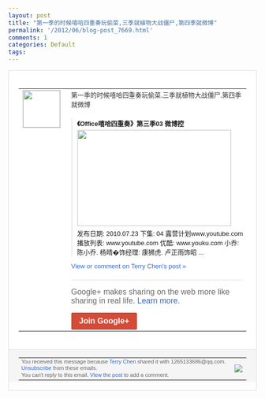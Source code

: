 ```yaml
---
layout: post
title: "第一季的时候嘻哈四重奏玩偷菜,三季就植物大战僵尸,第四季就微博"
permalink: '/2012/06/blog-post_7669.html'
comments: 1
categories: Default
tags: 
---
```

<div style="border:solid 1px #dfdfdf;color:#686868;font:13px Arial"><div style="background-color:#fff;padding:20px;"><table cellpadding="0" cellspacing="0"><tr><td style="padding-right:15px;vertical-align:top"><a href="https://plus.google.com/_/notifications/ngemlink?&amp;emid=CID2nquS17ACFaorcAod02cAAA&amp;path=%2F108643996575278738906&amp;dt=1340000359141"><img height="75" src="https://lh3.googleusercontent.com/-KKRGTyJ5Bl0/AAAAAAAAAAI/AAAAAAAAEEY/jllxqER5dCk/s75-c-k-a/photo.jpg" style="border:solid 1px #cccccc;" width="75"/></a></td><td style="width:578px;color:#333;font:13px Arial;vertical-align:top;"><div style="padding-bottom:10px">第一季的时候嘻哈四重奏玩偷菜,三季就植物<wbr/>大战僵尸,第四季就微博</div><div style="margin-top:10px;padding-left:10px; border-left:2px solid #EAEAEA"><span style="margin-right:5px"><div style="margin-bottom:4px;font-weight:bold"><a href="https://plus.google.com/_/notifications/ngemlink?&amp;emid=CID2nquS17ACFaorcAod02cAAA&amp;path=%2F108643996575278738906%2Fposts%2FTbUCwjuG1Ru%3Fgpinv%3DAMIXal83MO2ezpfYbJkT726I7ccVs1xN4D5U0y3DTZ8WOW-JRBGc5S-9wOr-u6oy-_2EjPck5XdNc0xCso7HbAalMgXfvuCYNfxhxsBvmtMhArJCMPMqfQY&amp;dt=1340000359141" style="zSoyz;text-decoration:none">《Office嘻哈四重奏》第三季03 微博控</a></div><a href="https://plus.google.com/_/notifications/ngemlink?&amp;emid=CID2nquS17ACFaorcAod02cAAA&amp;path=%2F108643996575278738906%2Fposts%2FTbUCwjuG1Ru%3Fgpinv%3DAMIXal83MO2ezpfYbJkT726I7ccVs1xN4D5U0y3DTZ8WOW-JRBGc5S-9wOr-u6oy-_2EjPck5XdNc0xCso7HbAalMgXfvuCYNfxhxsBvmtMhArJCMPMqfQY&amp;dt=1340000359141" style="zSoyz"><img border="0" src="https://images3-focus-opensocial.googleusercontent.com/gadgets/proxy?url=https://ytimg.googleusercontent.com/vi/U3Q-IF5Tbyo/hqdefault.jpg&amp;container=focus&amp;gadget=a&amp;rewriteMime=image/*&amp;refresh=31536000&amp;resize_h=195" style="width:312px;height:195px;display:block"/></a><div style="margin:5px 0 12px 0"><a href="http://www.youtube.com/v/U3Q-IF5Tbyo&amp;hl=en&amp;fs=1&amp;autoplay=1" style="zSoyz;text-decoration:none">发布日期: 2010.07.23 下集: 04 露营计划www.youtube.com 播放列表: www.youtube.com 优酷: www.youku.com 小乔: 陈小乔. 杨晴�饰经理: 康狮虎. 卢正雨饰昭 ...</a></div></span></div><a href="https://plus.google.com/_/notifications/ngemlink?&amp;emid=CID2nquS17ACFaorcAod02cAAA&amp;path=%2F108643996575278738906%2Fposts%2FTbUCwjuG1Ru%3Fgpinv%3DAMIXal83MO2ezpfYbJkT726I7ccVs1xN4D5U0y3DTZ8WOW-JRBGc5S-9wOr-u6oy-_2EjPck5XdNc0xCso7HbAalMgXfvuCYNfxhxsBvmtMhArJCMPMqfQY&amp;dt=1340000359141" style="color:#3366CC;text-decoration:none;">View or comment on Terry Chen's post »</a><div style="margin-top:20px;border-top:solid 1px #dfdfdf"><div style="padding:15px 0;color:#686868;font:16px Arial;">Google+ makes sharing on the web more like sharing in real life. <a href="http://www.google.com/+/learnmore/" style="color:#3366CC;text-decoration:none;">Learn more</a>.</div><a href="https://plus.google.com/_/notifications/ngemlink?&amp;emid=CID2nquS17ACFaorcAod02cAAA&amp;path=%2F%3Fgpinv%3DAMIXal83MO2ezpfYbJkT726I7ccVs1xN4D5U0y3DTZ8WOW-JRBGc5S-9wOr-u6oy-_2EjPck5XdNc0xCso7HbAalMgXfvuCYNfxhxsBvmtMhArJCMPMqfQY&amp;dt=1340000359141" style="display:inline-block;padding:7px 15px;background-color:#d44b38; color:#fff;font-size:16px; font-weight:bold;border-radius:2px;border:solid 1px #c43b28; white-space:nowrap;text-decoration:none">Join Google+</a></div></td></tr></table></div><div style="border-top:solid 1px #dfdfdf;padding:0 20px; background-color:#f5f5f5"><table cellpadding="0" cellspacing="0" style="height:50px"><tbody><tr><td style="vertical-align:middle;width:100%; color:#636363;font:11px Arial; line-height:120%">You received this message because <a href="https://plus.google.com/_/notifications/ngemlink?&amp;emid=CID2nquS17ACFaorcAod02cAAA&amp;path=%2F108643996575278738906%3Fgpinv%3DAMIXal83MO2ezpfYbJkT726I7ccVs1xN4D5U0y3DTZ8WOW-JRBGc5S-9wOr-u6oy-_2EjPck5XdNc0xCso7HbAalMgXfvuCYNfxhxsBvmtMhArJCMPMqfQY&amp;dt=1340000359141" style="color:#3366CC;text-decoration:none;">Terry Chen</a> shared it with 1265133686@qq.com. <a href="https://plus.google.com/_/notifications/ngemlink?&amp;emid=CID2nquS17ACFaorcAod02cAAA&amp;path=%2F_%2Fnonplus%2Femailsettings%3Fgpinv%3DAMIXal83MO2ezpfYbJkT726I7ccVs1xN4D5U0y3DTZ8WOW-JRBGc5S-9wOr-u6oy-_2EjPck5XdNc0xCso7HbAalMgXfvuCYNfxhxsBvmtMhArJCMPMqfQY%26est%3DADH5u8V3uYtcbTNADk-EbwdHWvxu_oseVvYza4MH5ft6jTyKdNpFKf1bkvJw22A7XY6xDYI1Z0xtOH48_SDGitnZQBlOY3Mc7AWIO_hXKe7ZJ6bG8_AB5OJBZWdO34-7JkfnDLC0DnGO&amp;dt=1340000359141" style="color:#3366CC;text-decoration:none;">Unsubscribe</a> from these emails.<br/>You can't reply to this email. <a href="https://plus.google.com/_/notifications/ngemlink?&amp;emid=CID2nquS17ACFaorcAod02cAAA&amp;path=%2F108643996575278738906%2Fposts%2FTbUCwjuG1Ru%3Fgpinv%3DAMIXal83MO2ezpfYbJkT726I7ccVs1xN4D5U0y3DTZ8WOW-JRBGc5S-9wOr-u6oy-_2EjPck5XdNc0xCso7HbAalMgXfvuCYNfxhxsBvmtMhArJCMPMqfQY&amp;dt=1340000359141" style="color:#3366CC;text-decoration:none;">View the post</a> to add a comment.<br/></td><td><img src="https://ssl.gstatic.com/s2/oz/images/notifications/logo/google-plus-6617a72bb36cc548861652780c9e6ff1.png"/></td></tr></tbody></table></div></div>